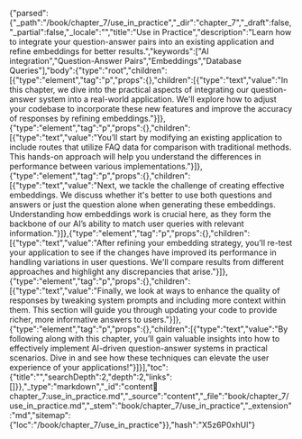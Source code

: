 {"parsed":{"_path":"/book/chapter_7/use_in_practice","_dir":"chapter_7","_draft":false,"_partial":false,"_locale":"","title":"Use in Practice","description":"Learn how to integrate your question-answer pairs into an existing application and refine embeddings for better results.","keywords":["AI integration","Question-Answer Pairs","Embeddings","Database Queries"],"body":{"type":"root","children":[{"type":"element","tag":"p","props":{},"children":[{"type":"text","value":"In this chapter, we dive into the practical aspects of integrating our question-answer system into a real-world application. We'll explore how to adjust your codebase to incorporate these new features and improve the accuracy of responses by refining embeddings."}]},{"type":"element","tag":"p","props":{},"children":[{"type":"text","value":"You’ll start by modifying an existing application to include routes that utilize FAQ data for comparison with traditional methods. This hands-on approach will help you understand the differences in performance between various implementations."}]},{"type":"element","tag":"p","props":{},"children":[{"type":"text","value":"Next, we tackle the challenge of creating effective embeddings. We discuss whether it's better to use both questions and answers or just the question alone when generating these embeddings. Understanding how embeddings work is crucial here, as they form the backbone of our AI’s ability to match user queries with relevant information."}]},{"type":"element","tag":"p","props":{},"children":[{"type":"text","value":"After refining your embedding strategy, you’ll re-test your application to see if the changes have improved its performance in handling variations in user questions. We'll compare results from different approaches and highlight any discrepancies that arise."}]},{"type":"element","tag":"p","props":{},"children":[{"type":"text","value":"Finally, we look at ways to enhance the quality of responses by tweaking system prompts and including more context within them. This section will guide you through updating your code to provide richer, more informative answers to users."}]},{"type":"element","tag":"p","props":{},"children":[{"type":"text","value":"By following along with this chapter, you’ll gain valuable insights into how to effectively implement AI-driven question-answer systems in practical scenarios. Dive in and see how these techniques can elevate the user experience of your applications!"}]}],"toc":{"title":"","searchDepth":2,"depth":2,"links":[]}},"_type":"markdown","_id":"content:book:chapter_7:use_in_practice.md","_source":"content","_file":"book/chapter_7/use_in_practice.md","_stem":"book/chapter_7/use_in_practice","_extension":"md","sitemap":{"loc":"/book/chapter_7/use_in_practice"}},"hash":"X5z6P0xhUl"}